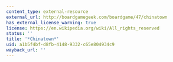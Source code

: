 ```yaml
---
content_type: external-resource
external_url: http://boardgamegeek.com/boardgame/47/chinatown
has_external_license_warning: true
license: https://en.wikipedia.org/wiki/All_rights_reserved
status: ''
title: '*Chinatown*'
uid: a1b5f4bf-d8fb-4148-9332-c65e804934c9
wayback_url: ''
---
```

